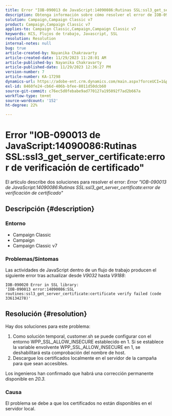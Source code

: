 ```yaml
---
title: Error "IOB-090013 de JavaScript:14090086:Rutinas SSL:ssl3_get_server_certificate:error de verificación de certificado"
description: Obtenga información sobre cómo resolver el error de IOB-090013 de Javascript 14090086 las rutinas SSL ssl3_get_server_certificate no se han verificado.
solution: Campaign,Campaign Classic v7
product: Campaign,Campaign Classic v7
applies-to: Campaign Classic,Campaign,Campaign Classic v7
keywords: KCS, Flujos de trabajo, Javascript, SSL
resolution: Resolution
internal-notes: null
bug: true
article-created-by: Nayanika Chakravarty
article-created-date: 11/29/2023 11:28:01 AM
article-published-by: Nayanika Chakravarty
article-published-date: 11/29/2023 12:36:27 PM
version-number: 7
article-number: KA-17298
dynamics-url: https://adobe-ent.crm.dynamics.com/main.aspx?forceUCI=1&pagetype=entityrecord&etn=knowledgearticle&id=a1576354-aa8e-ee11-8179-6045bd006239
exl-id: 8460fe24-cb6d-406b-bfee-8011d50dcb60
source-git-commit: c76ec5d0febabe9ad770127a195092f7ad2b667a
workflow-type: tm+mt
source-wordcount: '152'
ht-degree: 22%

---
```


# Error &quot;IOB-090013 de JavaScript:14090086:Rutinas SSL:ssl3_get_server_certificate:error de verificación de certificado&quot;


El artículo describe dos soluciones para resolver el error: *Error &quot;IOB-090013 de JavaScript:14090086:Rutinas SSL:ssl3_get_server_certificate:error de verificación de certificado&quot;*

## Descripción {#description}


### Entorno

- Campaign Classic
- Campaign
- Campaign Classic v7


### Problemas/Síntomas

Las actividades de JavaScript dentro de un flujo de trabajo producen el siguiente error tras actualizar desde *V9032* hasta *V9188*:


```
IOB-090020 Error in SSL library: 
'IOB-090013 error:14090086:SSL routines:ssl3_get_server_certificate:certificate verify failed (code 336134278)'
```



## Resolución {#resolution}


Hay dos soluciones para este problema:

1. Como solución temporal, customer.sh se puede configurar con el entorno WPP_SSL_ALLOW_INSECURE establecido en 1. Si se establece la variable envolvente WPP_SSL_ALLOW_INSECURE en 1, se deshabilitará esta comprobación del nombre de host.
2. Descargue los certificados localmente en el servidor de la campaña para que sean accesibles.


Los ingenieros han confirmado que habrá una corrección permanente disponible en *20.3.*

### Causa

El problema se debe a que los certificados no están disponibles en el servidor local.
